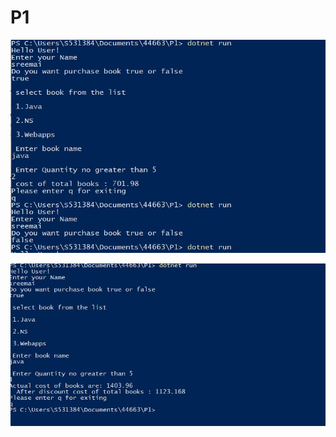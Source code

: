 # P1

![screenshot](https://github.com/SrimaiReddy/P1/blob/master/op1.JPG)

![screenshot](https://github.com/SrimaiReddy/P1/blob/master/op2.JPG)
